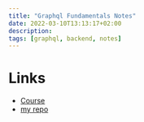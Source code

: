 ```yaml
---
title: "Graphql Fundamentals Notes"
date: 2022-03-10T13:13:17+02:00
description: 
tags: [graphql, backend, notes]
---
```


# Links
- [Course](https://www.udemy.com/course/aws-appsync-amplify-with-react-graphql-course/)
- [my repo](https://github.com/txndai/graphql-fundamentals)
